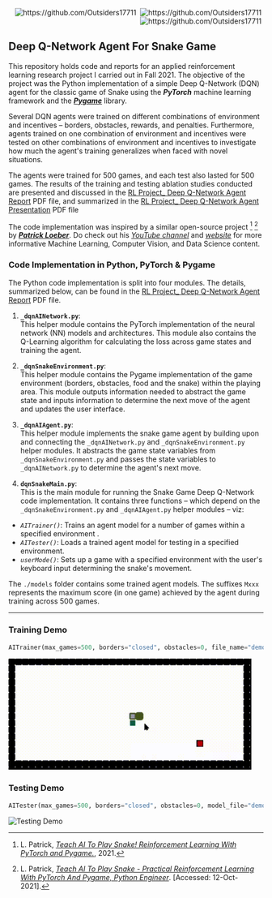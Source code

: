 <p align="right">
<img src="https://badges.pufler.dev/visits/Outsiders17711/Deep-Q-Network-Project-Snake-Game?style=for-the-badge&logo=github" alt="https://github.com/Outsiders17711" />&nbsp;
<img src="https://badges.pufler.dev/updated/Outsiders17711/Deep-Q-Network-Project-Snake-Game?style=for-the-badge&logo=github" alt="https://github.com/Outsiders17711" />&nbsp;
<img src="https://badges.pufler.dev/created/Outsiders17711/Deep-Q-Network-Project-Snake-Game?style=for-the-badge&logo=github" alt="https://github.com/Outsiders17711" />&nbsp;
</p>

## Deep Q-Network Agent For Snake Game

This repository holds code and reports for an applied reinforcement learning research project I carried out in Fall 2021. The objective of the project was the Python implementation of a simple Deep Q-Network (DQN) agent for the classic game of Snake using the ***PyTorch*** machine learning framework and the ***[Pygame]( https://www.pygame.org/wiki/about. )*** library. 

Several DQN agents were trained on different combinations of environment and incentives &ndash; borders, obstacles, rewards, and penalties. Furthermore, agents trained on one combination of environment and incentives were tested on other combinations of environment and incentives to investigate how much the agent's training generalizes when faced with novel situations. 

The agents were trained for 500 games, and each test also lasted for 500 games. The results of the training and testing ablation studies conducted are presented and discussed in the [RL Project_ Deep Q-Network Agent Report](./RL%20Project_%20Deep%20Q-Network%20Agent%20Report.pdf) PDF file, and summarized in the [RL Project_ Deep Q-Network Agent Presentation](./RL%20Project_%20Deep%20Q-Network%20Agent%20Presentation.pdf) PDF file

The code implementation was inspired by a similar open-source project [^1] [^2] by ***[Patrick Loeber](https://www.python-engineer.com/about/)***. Do check out his *[YouTube channel](https://www.youtube.com/c/PythonEngineer)* and *[website](https://www.python-engineer.com/)* for more informative Machine Learning, Computer Vision, and Data Science content. 

<!-- -->
[^1]: L. Patrick, *[Teach AI To Play Snake! Reinforcement Learning With PyTorch and Pygame.](https://github.com/python-engineer/snake-ai-pytorch)*, 2021. 
[^2]: L. Patrick, *[Teach AI To Play Snake - Practical Reinforcement Learning With PyTorch And Pygame, Python Engineer](https://python-engineer.com/posts/teach-ai-snake-reinforcement-learning)*. [Accessed: 12-Oct-2021].
<!-- -->

### Code Implementation in Python, PyTorch & Pygame

The Python code implementation is split into four modules. The details, summarized below, can be found in the [RL Project_ Deep Q-Network Agent Report](./RL%20Project_%20Deep%20Q-Network%20Agent%20Report.pdf) PDF file. 

1. **`_dqnAINetwork.py`**: <br>
This helper module contains the PyTorch implementation of the neural network (NN) models and architectures. This module also contains the Q-Learning algorithm for calculating the loss across game states and training the agent.

2. **`_dqnSnakeEnvironment.py`**: <br>
This helper module contains the Pygame implementation of the game environment (borders, obstacles, food and the snake) within the playing area. This module outputs information needed to abstract the game state and inputs information to determine the next move of the agent and updates the user interface.

3. **`_dqnAIAgent.py`**: <br>
This helper module implements the snake game agent by building upon and connecting the `_dqnAINetwork.py` and `_dqnSnakeEnvironment.py` helper modules. It abstracts the game state variables from `_dqnSnakeEnvironment.py` and passes the state variables to `_dqnAINetwork.py` to determine the agent's next move.

4. **`dqnSnakeMain.py`**: <br>
This is the main module for running the Snake Game Deep Q-Network code implementation. It contains three functions – which depend on the `_dqnSnakeEnvironment.py` and `_dqnAIAgent.py` helper modules – viz:

  - *`AITrainer()`*: Trains an agent model for a number of games within a specified environment .
  - *`AITester()`*: Loads a trained agent model for testing in a specified environment.
  - *`userMode()`*: Sets up a game with a specified environment with the user's keyboard input determining the snake's movement.

  The `./models` folder contains some trained agent models. The suffixes `Mxxx` represents the maximum score (in one game) achieved by the agent during training across 500 games.

<hr>

### Training Demo

```python
AITrainer(max_games=500, borders="closed", obstacles=0, file_name="demo_border=closed_obstacles=0.pth")
```

<!-- <a><img src="https://github.com/Outsiders17711/Deep-Q-Network-Project-Snake-Game/blob/main/demo/Deep_Q-Network_Training_Demo_2_Trim.gif?raw=true" alt="Training Demo" style="max-width:480px;"></a> -->
<a><img src="./demo/Deep_Q-Network_Training_Demo_2_Trim.gif?raw=true" alt="Training Demo" style="max-width:480px;"></a>

### Testing Demo

```python
AITester(max_games=500, borders="closed", obstacles=0, model_file="demo_border=closed_obstacles=0.pth")
```

<!-- <a><img src="https://github.com/Outsiders17711/Deep-Q-Network-Project-Snake-Game/blob/main/demo/Deep_Q-Network_Testing_Demo_2_Trim.gif?raw=true" alt="Testing Demo" style="max-width:480px;"></a> -->
<a><img src="./demo/Deep_Q-Network_Testing_Demo_2_Trim.gif?raw=true" alt="Testing Demo" style="max-width:480px;"></a>
